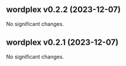 ## wordplex v0.2.2 (2023-12-07)


No significant changes.


## wordplex v0.2.1 (2023-12-07)


No significant changes.
